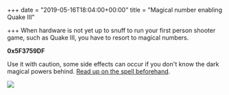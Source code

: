 +++
date = "2019-05-16T18:04:00+00:00"
title = "Magical number enabling Quake III"

+++
When hardware is not yet up to snuff to run your first person shooter game, such as Quake III, you have to resort to magical numbers.

**0x5F3759DF**

Use it with caution, some side effects can occur if you don't know the dark magical powers behind. [Read up on the spell beforehand](https://en.wikipedia.org/wiki/Fast_inverse_square_root).

![](/uploads/quake_magical_number.png)